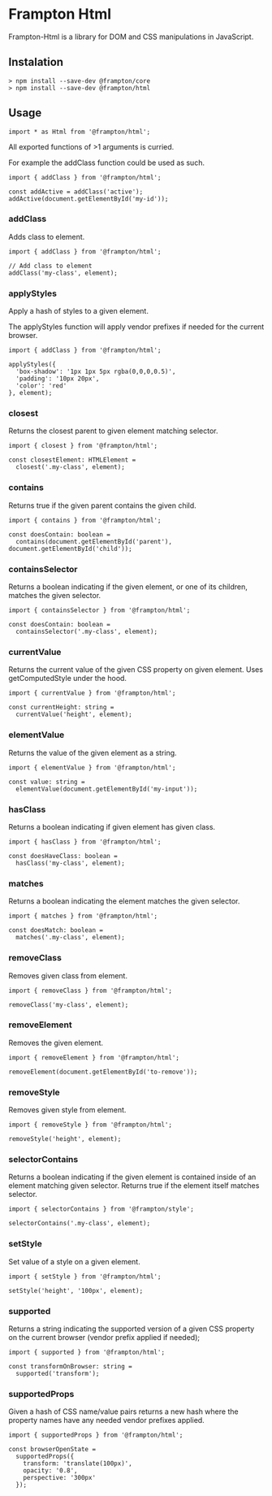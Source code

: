 # Frampton Html

Frampton-Html is a library for DOM and CSS manipulations in JavaScript.


## Instalation

```
> npm install --save-dev @frampton/core
> npm install --save-dev @frampton/html
```


## Usage

```
import * as Html from '@frampton/html';
```

All exported functions of >1 arguments is curried.

For example the addClass function could be used as such.

```
import { addClass } from '@frampton/html';

const addActive = addClass('active');
addActive(document.getElementById('my-id'));
```

### addClass

Adds class to element.

```
import { addClass } from '@frampton/html';

// Add class to element
addClass('my-class', element);
```

### applyStyles

Apply a hash of styles to a given element.

The applyStyles function will apply vendor prefixes if needed for the current browser.

```
import { addClass } from '@frampton/html';

applyStyles({
  'box-shadow': '1px 1px 5px rgba(0,0,0,0.5)',
  'padding': '10px 20px',
  'color': 'red'
}, element);
```

### closest

Returns the closest parent to given element matching selector.

```
import { closest } from '@frampton/html';

const closestElement: HTMLElement =
  closest('.my-class', element);
```

### contains

Returns true if the given parent contains the given child.

```
import { contains } from '@frampton/html';

const doesContain: boolean =
  contains(document.getElementById('parent'), document.getElementById('child'));
```

### containsSelector

Returns a boolean indicating if the given element, or one of its children, matches the given selector.

```
import { containsSelector } from '@frampton/html';

const doesContain: boolean =
  containsSelector('.my-class', element);
```

### currentValue

Returns the current value of the given CSS property on given element. Uses getComputedStyle under the hood.

```
import { currentValue } from '@frampton/html';

const currentHeight: string =
  currentValue('height', element);
```

### elementValue

Returns the value of the given element as a string.

```
import { elementValue } from '@frampton/html';

const value: string =
  elementValue(document.getElementById('my-input'));
```

### hasClass

Returns a boolean indicating if given element has given class.

```
import { hasClass } from '@frampton/html';

const doesHaveClass: boolean =
  hasClass('my-class', element);
```

### matches

Returns a boolean indicating the element matches the given selector.

```
import { matches } from '@frampton/html';

const doesMatch: boolean =
  matches('.my-class', element);
```

### removeClass

Removes given class from element.

```
import { removeClass } from '@frampton/html';

removeClass('my-class', element);
```

### removeElement

Removes the given element.

```
import { removeElement } from '@frampton/html';

removeElement(document.getElementById('to-remove'));
```

### removeStyle

Removes given style from element.

```
import { removeStyle } from '@frampton/html';

removeStyle('height', element);
```

### selectorContains

Returns a boolean indicating if the given element is contained inside of an element matching given selector. Returns true if the element itself matches selector.

```
import { selectorContains } from '@frampton/style';

selectorContains('.my-class', element);
```

### setStyle

Set value of a style on a given element.

```
import { setStyle } from '@frampton/html';

setStyle('height', '100px', element);
```

### supported

Returns a string indicating the supported version of a given CSS property on the current browser (vendor prefix applied if needed);

```
import { supported } from '@frampton/html';

const transformOnBrowser: string =
  supported('transform');
```

### supportedProps

Given a hash of CSS name/value pairs returns a new hash where the property names have any needed vendor prefixes applied.

```
import { supportedProps } from '@frampton/html';

const browserOpenState =
  supportedProps({
    transform: 'translate(100px)',
    opacity: '0.8',
    perspective: '300px'
  });
```
